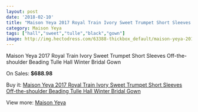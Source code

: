 ```yaml
---
layout: post
date: '2018-02-10'
title: "Maison Yeya 2017 Royal Train Ivory Sweet Trumpet Short Sleeves Off-the-shoulder Beading Tulle Hall Winter Bridal Gown"
category: Maison Yeya
tags: ["hall","sweet","tulle","black","gown"]
image: http://img.hectodress.com/63388-thickbox_default/maison-yeya-2017-royal-train-ivory-sweet-trumpet-short-sleeves-off-the-shoulder-beading-tulle-hall-winter-bridal-gown.jpg
---
```

Maison Yeya 2017 Royal Train Ivory Sweet Trumpet Short Sleeves Off-the-shoulder Beading Tulle Hall Winter Bridal Gown

On Sales: **$688.98**
<a href="https://www.hectodress.com/maison-yeya/20539-maison-yeya-2017-royal-train-ivory-sweet-trumpet-short-sleeves-off-the-shoulder-beading-tulle-hall-winter-bridal-gown.html"><amp-img layout="responsive" width="600" height="600" src="//img.hectodress.com/63388-thickbox_default/maison-yeya-2017-royal-train-ivory-sweet-trumpet-short-sleeves-off-the-shoulder-beading-tulle-hall-winter-bridal-gown.jpg" alt="Maison Yeya 2017 Royal Train Ivory Sweet Trumpet Short Sleeves Off-the-shoulder Beading Tulle Hall Winter Bridal Gown 0" /></a>
<a href="https://www.hectodress.com/maison-yeya/20539-maison-yeya-2017-royal-train-ivory-sweet-trumpet-short-sleeves-off-the-shoulder-beading-tulle-hall-winter-bridal-gown.html"><amp-img layout="responsive" width="600" height="600" src="//img.hectodress.com/63396-thickbox_default/maison-yeya-2017-royal-train-ivory-sweet-trumpet-short-sleeves-off-the-shoulder-beading-tulle-hall-winter-bridal-gown.jpg" alt="Maison Yeya 2017 Royal Train Ivory Sweet Trumpet Short Sleeves Off-the-shoulder Beading Tulle Hall Winter Bridal Gown 1" /></a>
<a href="https://www.hectodress.com/maison-yeya/20539-maison-yeya-2017-royal-train-ivory-sweet-trumpet-short-sleeves-off-the-shoulder-beading-tulle-hall-winter-bridal-gown.html"><amp-img layout="responsive" width="600" height="600" src="//img.hectodress.com/63395-thickbox_default/maison-yeya-2017-royal-train-ivory-sweet-trumpet-short-sleeves-off-the-shoulder-beading-tulle-hall-winter-bridal-gown.jpg" alt="Maison Yeya 2017 Royal Train Ivory Sweet Trumpet Short Sleeves Off-the-shoulder Beading Tulle Hall Winter Bridal Gown 2" /></a>
<a href="https://www.hectodress.com/maison-yeya/20539-maison-yeya-2017-royal-train-ivory-sweet-trumpet-short-sleeves-off-the-shoulder-beading-tulle-hall-winter-bridal-gown.html"><amp-img layout="responsive" width="600" height="600" src="//img.hectodress.com/63394-thickbox_default/maison-yeya-2017-royal-train-ivory-sweet-trumpet-short-sleeves-off-the-shoulder-beading-tulle-hall-winter-bridal-gown.jpg" alt="Maison Yeya 2017 Royal Train Ivory Sweet Trumpet Short Sleeves Off-the-shoulder Beading Tulle Hall Winter Bridal Gown 3" /></a>
<a href="https://www.hectodress.com/maison-yeya/20539-maison-yeya-2017-royal-train-ivory-sweet-trumpet-short-sleeves-off-the-shoulder-beading-tulle-hall-winter-bridal-gown.html"><amp-img layout="responsive" width="600" height="600" src="//img.hectodress.com/63393-thickbox_default/maison-yeya-2017-royal-train-ivory-sweet-trumpet-short-sleeves-off-the-shoulder-beading-tulle-hall-winter-bridal-gown.jpg" alt="Maison Yeya 2017 Royal Train Ivory Sweet Trumpet Short Sleeves Off-the-shoulder Beading Tulle Hall Winter Bridal Gown 4" /></a>
<a href="https://www.hectodress.com/maison-yeya/20539-maison-yeya-2017-royal-train-ivory-sweet-trumpet-short-sleeves-off-the-shoulder-beading-tulle-hall-winter-bridal-gown.html"><amp-img layout="responsive" width="600" height="600" src="//img.hectodress.com/63392-thickbox_default/maison-yeya-2017-royal-train-ivory-sweet-trumpet-short-sleeves-off-the-shoulder-beading-tulle-hall-winter-bridal-gown.jpg" alt="Maison Yeya 2017 Royal Train Ivory Sweet Trumpet Short Sleeves Off-the-shoulder Beading Tulle Hall Winter Bridal Gown 5" /></a>
<a href="https://www.hectodress.com/maison-yeya/20539-maison-yeya-2017-royal-train-ivory-sweet-trumpet-short-sleeves-off-the-shoulder-beading-tulle-hall-winter-bridal-gown.html"><amp-img layout="responsive" width="600" height="600" src="//img.hectodress.com/63391-thickbox_default/maison-yeya-2017-royal-train-ivory-sweet-trumpet-short-sleeves-off-the-shoulder-beading-tulle-hall-winter-bridal-gown.jpg" alt="Maison Yeya 2017 Royal Train Ivory Sweet Trumpet Short Sleeves Off-the-shoulder Beading Tulle Hall Winter Bridal Gown 6" /></a>
<a href="https://www.hectodress.com/maison-yeya/20539-maison-yeya-2017-royal-train-ivory-sweet-trumpet-short-sleeves-off-the-shoulder-beading-tulle-hall-winter-bridal-gown.html"><amp-img layout="responsive" width="600" height="600" src="//img.hectodress.com/63390-thickbox_default/maison-yeya-2017-royal-train-ivory-sweet-trumpet-short-sleeves-off-the-shoulder-beading-tulle-hall-winter-bridal-gown.jpg" alt="Maison Yeya 2017 Royal Train Ivory Sweet Trumpet Short Sleeves Off-the-shoulder Beading Tulle Hall Winter Bridal Gown 7" /></a>
<a href="https://www.hectodress.com/maison-yeya/20539-maison-yeya-2017-royal-train-ivory-sweet-trumpet-short-sleeves-off-the-shoulder-beading-tulle-hall-winter-bridal-gown.html"><amp-img layout="responsive" width="600" height="600" src="//img.hectodress.com/63389-thickbox_default/maison-yeya-2017-royal-train-ivory-sweet-trumpet-short-sleeves-off-the-shoulder-beading-tulle-hall-winter-bridal-gown.jpg" alt="Maison Yeya 2017 Royal Train Ivory Sweet Trumpet Short Sleeves Off-the-shoulder Beading Tulle Hall Winter Bridal Gown 8" /></a>

Buy it: [Maison Yeya 2017 Royal Train Ivory Sweet Trumpet Short Sleeves Off-the-shoulder Beading Tulle Hall Winter Bridal Gown](https://www.hectodress.com/maison-yeya/20539-maison-yeya-2017-royal-train-ivory-sweet-trumpet-short-sleeves-off-the-shoulder-beading-tulle-hall-winter-bridal-gown.html "Maison Yeya 2017 Royal Train Ivory Sweet Trumpet Short Sleeves Off-the-shoulder Beading Tulle Hall Winter Bridal Gown")

View more: [Maison Yeya](https://www.hectodress.com/375-maison-yeya "Maison Yeya")